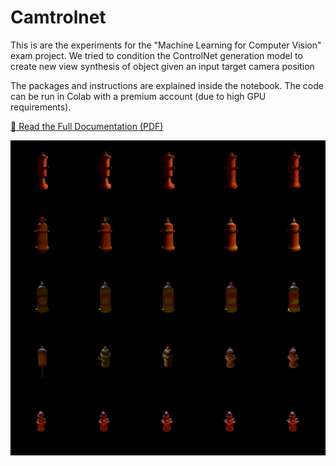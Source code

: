 # Camtrolnet
This is are the experiments for the "Machine Learning for Computer Vision" exam project. We tried to condition the ControlNet generation model to create new view synthesis of object given an input target camera position

The packages and instructions are explained inside the notebook.
The code can be run in Colab with a premium account (due to high GPU requirements).

[📄 Read the Full Documentation (PDF)](docs/documentation.pdf)

<!-- Or embed an image preview and link to the PDF -->
[![Preview](rotation_collage.png)](docs/documentation.pdf)
